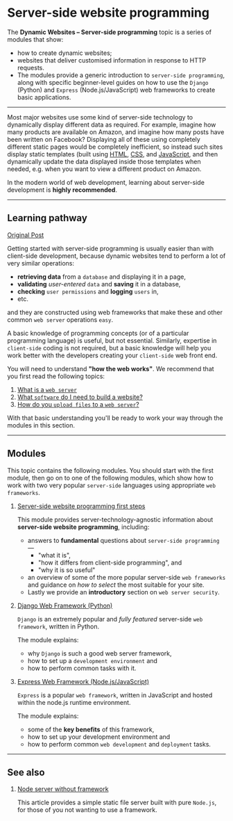 # Server-side website programming

The __Dynamic Websites – Server-side programming__ topic is a series of modules that show:

- how to create dynamic websites;
- websites that deliver customised information in response to HTTP requests.
- The modules provide a generic introduction to `server-side programming`, along with specific beginner-level guides on how to use the `Django` (Python) and `Express` (Node.js/JavaScript) web frameworks to create basic applications.

-----

Most major websites use some kind of server-side technology to dynamically display different data as required. For example, imagine how many products are available on Amazon, and imagine how many posts have been written on Facebook? Displaying all of these using completely different static pages would be completely inefficient, so instead such sites display static templates (built using
 [HTML](https://developer.mozilla.org/en-US/docs/Learn/HTML),
 [CSS](https://developer.mozilla.org/en-US/docs/Learn/CSS), and
 [JavaScript](https://developer.mozilla.org/en-US/docs/Learn/JavaScript), and then dynamically update the data displayed inside those templates when needed, e.g. when you want to view a different product on Amazon.

In the modern world of web development, learning about server-side development is __highly recommended__.

-----

## Learning pathway

[Original Post](https://developer.mozilla.org/en-US/docs/Learn/Server-side)

Getting started with server-side programming is usually easier than with client-side development, because dynamic websites tend to perform a lot of very similar operations:

- __retrieving data__ from a `database` and displaying it in a page,
- __validating__ _user-entered_ `data` and __saving__ it in a database,
- __checking__ `user permissions` and __logging__ `users` in,
- etc.

and they are constructed using web frameworks that make these and other common `web server` operations `easy`.

A basic knowledge of programming concepts (or of a particular programming language) is useful, but not essential. Similarly, expertise in `client-side` coding is not required, but a basic knowledge will help you work better with the developers creating your `client-side` web front end.

You will need to understand __"how the web works"__. We recommend that you first read the following topics:

1. [What is a `web server`](https://developer.mozilla.org/en-US/docs/Learn/Common_questions/What_is_a_web_server)
2. [What `software` do I need to build a website?](https://developer.mozilla.org/en-US/docs/Learn/Common_questions/What_software_do_I_need)
3. [How do you `upload files` to a `web server`?](https://developer.mozilla.org/en-US/docs/Learn/Common_questions/Upload_files_to_a_web_server)

With that basic understanding you'll be ready to work your way through the modules in this section.

-----

## Modules

This topic contains the following modules. You should start with the first module, then go on to one of the following modules, which show how to work with two very popular `server-side` languages using appropriate `web frameworks`.

1. [Server-side website programming first steps](https://developer.mozilla.org/en-US/docs/Learn/Server-side/First_steps)

    This module provides server-technology-agnostic information about __server-side website programming__, including:
    - answers to __fundamental__ questions about `server-side programming` —
        - "what it is",
        - "how it differs from client-side programming", and
        - "why it is so useful"
    - an overview of some of the more popular server-side `web frameworks` and guidance on _how to select_ the most suitable for your site.
    - Lastly we provide an __introductory__ section on `web server security`.

2. [Django Web Framework (Python)](https://developer.mozilla.org/en-US/docs/Learn/Server-side/Django)

    `Django` is an extremely popular and _fully featured_ server-side `web framework`, written in Python.

    The module explains:
    - why `Django` is such a good web server framework,
    - how to set up a `development environment` and
    - how to perform common tasks with it.

3. [Express Web Framework (Node.js/JavaScript)](https://developer.mozilla.org/en-US/docs/Learn/Server-side/Express_Nodejs)

    `Express` is a popular `web framework`, written in JavaScript and hosted within the node.js runtime environment.

    The module explains:
    - some of the __key benefits__ of this framework,
    - how to set up your development environment and
    - how to perform common `web development` and `deployment` tasks.

-----

## See also

1. [Node server without framework](https://developer.mozilla.org/en-US/docs/Learn/Server-side/Node_server_without_framework)

    This article provides a simple static file server built with pure `Node.js`, for those of you not wanting to use a framework.